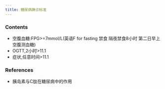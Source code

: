 ```yaml
---
title: 糖尿病确诊标准 
--- 
```


### Contents
- 空腹血糖:FPG>=7mmol/L(英语F for fasting 禁食 隔夜禁食8小时 第二日早上空腹测血糖)
- OGTT,2小时>11.1
- 症状,任意时间>11.1
### References
- 胰岛素与C肽在糖尿病中的作用
